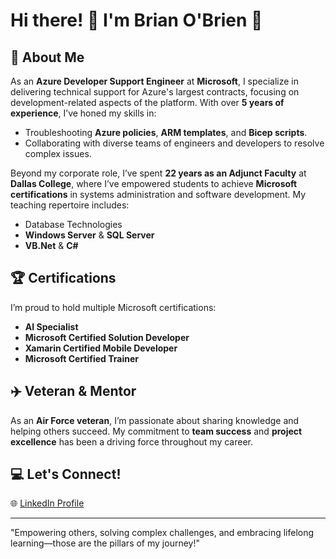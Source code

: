 # Hi there! 👋 I'm Brian O'Brien 🚀

## 🌟 About Me
As an **Azure Developer Support Engineer** at **Microsoft**, I specialize in delivering technical support for Azure's largest contracts, focusing on development-related aspects of the platform. With over **5 years of experience**, I’ve honed my skills in:
- Troubleshooting **Azure policies**, **ARM templates**, and **Bicep scripts**.
- Collaborating with diverse teams of engineers and developers to resolve complex issues.

Beyond my corporate role, I’ve spent **22 years as an Adjunct Faculty** at **Dallas College**, where I’ve empowered students to achieve **Microsoft certifications** in systems administration and software development. My teaching repertoire includes:
- Database Technologies
- **Windows Server** & **SQL Server**
- **VB.Net** & **C#**

## 🏆 Certifications
I’m proud to hold multiple Microsoft certifications:
- **AI Specialist**
- **Microsoft Certified Solution Developer**
- **Xamarin Certified Mobile Developer**
- **Microsoft Certified Trainer**

## ✈️ Veteran & Mentor
As an **Air Force veteran**, I’m passionate about sharing knowledge and helping others succeed. My commitment to **team success** and **project excellence** has been a driving force throughout my career.

## 💻 Let's Connect!
🌐 [LinkedIn Profile](https://www.linkedin.com/in/brianobrien)

---

"Empowering others, solving complex challenges, and embracing lifelong learning—those are the pillars of my journey!"
